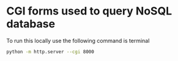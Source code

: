 # CGI forms used to query NoSQL database

To run this locally use the following command is terminal

```bash
python -m http.server --cgi 8000
```
